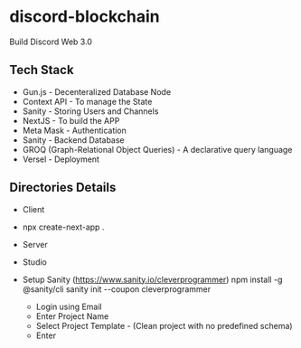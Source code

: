 # discord-blockchain

Build Discord Web 3.0

## Tech Stack

- Gun.js - Decenteralized Database Node
- Context API - To manage the State
- Sanity - Storing Users and Channels
- NextJS - To build the APP
- Meta Mask - Authentication
- Sanity - Backend Database
- GROQ (Graph-Relational Object Queries) - A declarative query language
- Versel - Deployment

## Directories Details

- Client
- npx create-next-app .

- Server

- Studio
- Setup Sanity (https://www.sanity.io/cleverprogrammer)
  npm install -g @sanity/cli
  sanity init --coupon cleverprogrammer
  - Login using Email
  - Enter Project Name
  - Select Project Template - (Clean project with no predefined schema)
  - Enter

